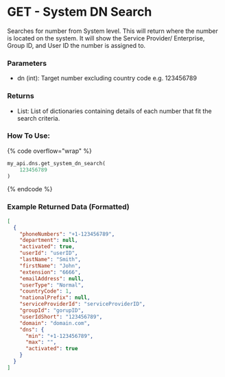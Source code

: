 # GET - System DN Search

Searches for number from System level. This will return where the number is located on the system. It will show the Service Provider/ Enterprise, Group ID, and User ID the number is assigned to.

### Parameters&#x20;

* dn (int): Target number excluding country code e.g. 123456789

### Returns

* List: List of dictionaries containing details of each number that fit the search criteria. 

### How To Use:

{% code overflow="wrap" %}
```python
my_api.dns.get_system_dn_search(
    123456789
)
```
{% endcode %}

### Example Returned Data (Formatted)

```json
[
  {
    "phoneNumbers": "+1-123456789",
    "department": null,
    "activated": true,
    "userId": "userID",
    "lastName": "Smith",
    "firstName": "John",
    "extension": "6666",
    "emailAddress": null,
    "userType": "Normal",
    "countryCode": 1,
    "nationalPrefix": null,
    "serviceProviderId": "serviceProviderID",
    "groupId": "gorupID",
    "userIdShort": "123456789",
    "domain": "domain.com",
    "dns": {
      "min": "+1-123456789",
      "max": "",
      "activated": true
    }
  }
]
```
